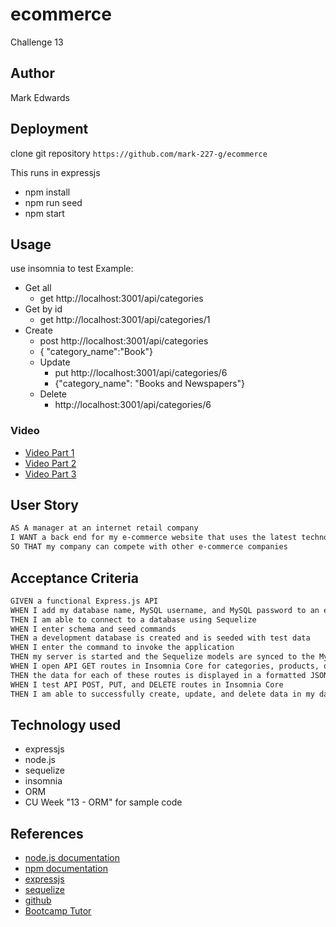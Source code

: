 # ecommerce

Challenge 13

## Author

Mark Edwards

## Deployment

clone git repository ```https://github.com/mark-227-g/ecommerce```

This runs in expressjs

* npm install
* npm run seed
* npm start

## Usage

use insomnia to test
Example:

* Get all
  * get http://localhost:3001/api/categories
* Get by id
  * get http://localhost:3001/api/categories/1
* Create
  * post http://localhost:3001/api/categories
  * { "category_name":"Book"}
  * Update
    * put http://localhost:3001/api/categories/6
    * {"category_name": "Books and Newspapers"}
  * Delete
    * http://localhost:3001/api/categories/6

### Video
  
* [Video Part 1](https://github.com/mark-227-g/ecommerce/video/ORMpart1.mov)
* [Video Part 2](https://github.com/mark-227-g/ecommerce/video/ORMpart2.mov)
* [Video Part 3](https://github.com/mark-227-g/ecommerce/video/ORMpart3.mov)

## User Story

```md
AS A manager at an internet retail company
I WANT a back end for my e-commerce website that uses the latest technologies
SO THAT my company can compete with other e-commerce companies
```

## Acceptance Criteria

```md
GIVEN a functional Express.js API
WHEN I add my database name, MySQL username, and MySQL password to an environment variable file
THEN I am able to connect to a database using Sequelize
WHEN I enter schema and seed commands
THEN a development database is created and is seeded with test data
WHEN I enter the command to invoke the application
THEN my server is started and the Sequelize models are synced to the MySQL database
WHEN I open API GET routes in Insomnia Core for categories, products, or tags
THEN the data for each of these routes is displayed in a formatted JSON
WHEN I test API POST, PUT, and DELETE routes in Insomnia Core
THEN I am able to successfully create, update, and delete data in my database
```

## Technology used

* expressjs
* node.js
* sequelize
* insomnia
* ORM
* CU Week "13 - ORM" for sample code

## References

* [node.js documentation](https://nodejs.org/dist/latest-v19.x/docs/api/)
* [npm documentation](https://docs.npmjs.com)
* [expressjs](https://expressjs.com)
* [sequelize](https://sequelize.org)
* [github](https://github.com/mark-227-g/ecommerce)
* [Bootcamp Tutor](https://github.com/BrockAtwood/ORM_E-Commerce-Back-End/blob/main/routes/api/product-routes.js)
  